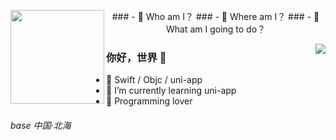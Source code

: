 <p align="top">
  <img align="left" width="150" height="150" src="https://avatars.githubusercontent.com/u/18360524?s=400&u=05e8417609f51350b8aa8ef37444786fc8077854&v=4"/>
  <p align="middle">
  ### - 🤔 Who am I？
  ### - 🤔 Where am I？
  ### - 🤔 What am I going to do？
  </p>
</p>

<img align="right" src="https://github-readme-stats.vercel.app/api?username=Janzen&show_icons=true&icon_color=CE1D2D&text_color=718096&bg_color=ffffff&hide_title=true" />

### 你好，世界 👋

- :punch:  Swift / Objc / uni-app
- 🌱 I’m currently learning uni-app
- :tropical_fish:  Programming lover

###### base 中国·北海

<!--
**JanzenChen/JanzenChen** is a ✨ _special_ ✨ repository because its `README.md` (this file) appears on your GitHub profile.

Here are some ideas to get you started:

- 🔭 I’m currently working on ...
- 🌱 I’m currently learning ...
- 👯 I’m looking to collaborate on ...
- 🤔 I’m looking for help with ...
- 💬 Ask me about ...
- 📫 How to reach me: ...
- 😄 Pronouns: ...
- ⚡ Fun fact: ...
-->
